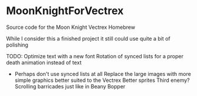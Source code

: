 # MoonKnightForVectrex
Source code for the Moon Knight Vectrex Homebrew

While I consider this a finished project it still could use quite a bit of polishing

TODO:
Optimize text with a new font
Rotation of synced lists for a proper death animation instead of text
- Perhaps don't use synced lists at all
Replace the large images with more simple graphics better suited to the Vectrex
Better sprites
Third enemy?
Scrolling barricades just like in Beany Bopper

